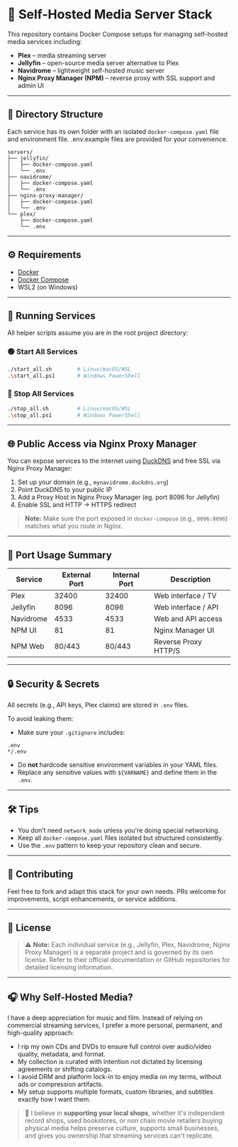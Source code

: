 # 🐳 Self-Hosted Media Server Stack

This repository contains Docker Compose setups for managing self-hosted media services including:

- **Plex** – media streaming server
- **Jellyfin** – open-source media server alternative to Plex
- **Navidrome** – lightweight self-hosted music server
- **Nginx Proxy Manager (NPM)** – reverse proxy with SSL support and admin UI

---

## 📁 Directory Structure

Each service has its own folder with an isolated `docker-compose.yaml` file and environment file. .env.example files are provided for your convenience.

```
servers/
├── jellyfin/
│   ├── docker-compose.yaml
│   └── .env
├── navidrome/
│   ├── docker-compose.yaml
│   └── .env
├── nginx-proxy-manager/
│   ├── docker-compose.yaml
│   └── .env
└── plex/
    ├── docker-compose.yaml
    └── .env
```

---

## ⚙️ Requirements

- [Docker](https://docs.docker.com/get-docker/)
- [Docker Compose](https://docs.docker.com/compose/)
- WSL2 (on Windows)

---

## 🚀 Running Services

All helper scripts assume you are in the root project directory:

### 🟢 Start All Services

```bash
./start_all.sh        # Linux/macOS/WSL
.\start_all.ps1       # Windows PowerShell
```

### 🔴 Stop All Services

```bash
./stop_all.sh         # Linux/macOS/WSL
.\stop_all.ps1        # Windows PowerShell
```

---

## 🌐 Public Access via Nginx Proxy Manager

You can expose services to the internet using [DuckDNS](https://www.duckdns.org/) and free SSL via Nginx Proxy Manager:

1. Set up your domain (e.g., `mynavidrome.duckdns.org`)
2. Point DuckDNS to your public IP
3. Add a Proxy Host in Nginx Proxy Manager (eg. port 8096 for Jellyfin)
4. Enable SSL and HTTP → HTTPS redirect

> **Note:** Make sure the port exposed in `docker-compose` (e.g., `8096:8096`) matches what you route in Nginx.

---

## 📡 Port Usage Summary

| Service   | External Port | Internal Port | Description           |
|-----------|---------------|---------------|-----------------------|
| Plex      | 32400         | 32400         | Web interface / TV    |
| Jellyfin  | 8096          | 8096          | Web interface / API   |
| Navidrome | 4533          | 4533          | Web and API access    |
| NPM UI    | 81            | 81            | Nginx Manager UI      |
| NPM Web   | 80/443        | 80/443        | Reverse Proxy HTTP/S  |

---

## 🔒 Security & Secrets

All secrets (e.g., API keys, Plex claims) are stored in `.env` files.

To avoid leaking them:

- Make sure your `.gitignore` includes:

```gitignore
.env
*/.env
```

- Do **not** hardcode sensitive environment variables in your YAML files.
- Replace any sensitive values with `${VARNAME}` and define them in the `.env`.

---

## 🛠️ Tips

- You don’t need `network_mode` unless you're doing special networking.
- Keep all `docker-compose.yaml` files isolated but structured consistently.
- Use the `.env` pattern to keep your repository clean and secure.

---

## 🤝 Contributing

Feel free to fork and adapt this stack for your own needs. PRs welcome for improvements, script enhancements, or service additions.

---

## 📃 License

> ⚠️ **Note:** Each individual service (e.g., Jellyfin, Plex, Navidrome, Nginx Proxy Manager) is a separate project and is governed by its own license. Refer to their official documentation or GitHub repositories for detailed licensing information.

---
## 🎧 Why Self-Hosted Media?

I have a deep appreciation for music and film. Instead of relying on commercial streaming services, I prefer a more personal, permanent, and high-quality approach:

- I rip my own CDs and DVDs to ensure full control over audio/video quality, metadata, and format.
- My collection is curated with intention not dictated by licensing agreements or shifting catalogs.
- I avoid DRM and platform lock-in to enjoy media on my terms, without ads or compression artifacts.
- My setup supports multiple formats, custom libraries, and subtitles exactly how I want them.

> 🎵 I believe in **supporting your local shops**, whether it's independent record shops, used bookstores, or non chain movie retailers buying physical media helps preserve culture, supports small businesses, and gives you ownership that streaming services can't replicate.
